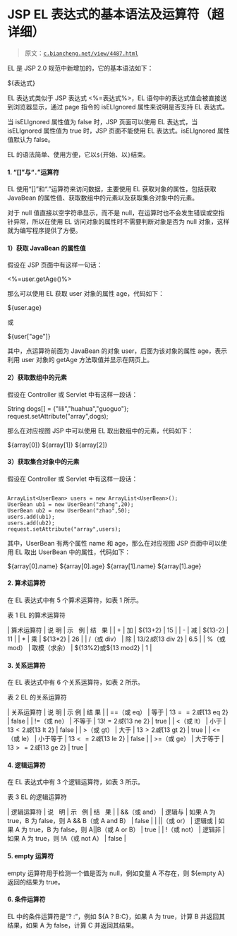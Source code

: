 # JSP EL 表达式的基本语法及运算符（超详细）

> 原文：[`c.biancheng.net/view/4487.html`](http://c.biancheng.net/view/4487.html)

EL 是 JSP 2.0 规范中新增加的，它的基本语法如下：

${表达式}

EL 表达式类似于 JSP 表达式 <%=表达式%>，EL 语句中的表达式值会被直接送到浏览器显示，通过 page 指令的 isELIgnored 属性来说明是否支持 EL 表达式。

当 isELIgnored 属性值为 false 时，JSP 页面可以使用 EL 表达式，当 isELIgnored 属性值为 true 时，JSP 页面不能使用 EL 表达式。isELIgnored 属性值默认为 false。

EL 的语法简单、使用方便，它以`${`开始、以`}`结束。

#### 1\. “[]”与“．”运算符

EL 使用“[]”和“.”运算符来访问数据，主要使用 EL 获取对象的属性，包括获取 JavaBean 的属性值、获取数组中的元素以及获取集合对象中的元素。

对于 null 值直接以空字符串显示，而不是 null，在运算时也不会发生错误或空指针异常，所以在使用 EL 访问对象的属性时不需要判断对象是否为 null 对象，这样就为编写程序提供了方便。

#### 1）获取 JavaBean 的属性值

假设在 JSP 页面中有这样一句话：

<%=user.getAge()%>

那么可以使用 EL 获取 user 对象的属性 age，代码如下：

${user.age}

或

${user["age"]}

其中，点运算符前面为 JavaBean 的对象 user，后面为该对象的属性 age，表示利用 user 对象的 getAge 方法取值并显示在网页上。

#### 2）获取数组中的元素

假设在 Controller 或 Servlet 中有这样一段话：

String dogs[] = {"lili","huahua","guoguo"};
request.setAttribute("array",dogs);

那么在对应视图 JSP 中可以使用 EL 取出数组中的元素，代码如下：

${array[0]}
${array[1]}
${array[2]}

#### 3）获取集合对象中的元素

假设在 Controller 或 Servlet 中有这样一段话：

```

ArrayList<UserBean> users = new ArrayList<UserBean>();
UserBean ub1 = new UserBean("zhang",20);
UserBean ub2 = new UserBean("zhao",50);
users.add(ub1);
users.add(ub2);
request.setAttribute("array",users);
```

其中，UserBean 有两个属性 name 和 age，那么在对应视图 JSP 页面中可以使用 EL 取出 UserBean 中的属性，代码如下：

${array[0].name} ${array[0].age}
${array[1].name} ${array[1].age}

#### 2\. 算术运算符

在 EL 表达式中有 5 个算术运算符，如表 1 所示。

表 1 EL 的算术运算符

| 算术运算符 | 说 明 | 示   例 | 结   果 |
| + | 加 | ${13+2} | 15 |
| - | 减 | ${13-2} | 11 |
| * | 乘 | ${13*2} | 26 |
| /（或 div） | 除 | ${13/2}或${13 div 2} | 6.5 |
| %（或 mod） | 取模（求余） | ${13%2}或${13 mod2} | 1 |

#### 3\. 关系运算符

在 EL 表达式中有 6 个关系运算符，如表 2 所示。

表 2 EL 的关系运算符

| 关系运算符 | 说 明 | 示 例 | 结 果 |
| ==（或 eq） | 等于 | ${13==2}或${13 eq 2} | false |
| !=（或 ne） | 不等于 | ${13!=2}或${13 ne 2} | true |
| <（或 lt） | 小于 | ${13<2}或${13 lt 2} | false |
| >（或 gt） | 大于 | ${13>2}或${13 gt 2} | true |
| <=（或 le） | 小于等于 | ${13<=2}或${13 le 2} | false |
| >=（或 ge） | 大于等于 | ${13>=2}或${13 ge 2} | true |

#### 4\. 逻辑运算符

在 EL 表达式中有 3 个逻辑运算符，如表 3 所示。

表 3 EL 的逻辑运算符

| 逻辑运算符 | 说   明 | 示   例 | 结   果 |
| &&（或 and） | 逻辑与 | 如果 A 为 true，B 为 false，则 A && B（或 A and B） | false |
| &#124;&#124;（或 or） | 逻辑或 | 如果 A 为 true，B 为 false，则 A&#124;&#124;B（或 A or B） | true |
| !（或 not） | 逻辑非 | 如果 A 为 true，则 !A（或 not A） | false |

#### 5\. empty 运算符

empty 运算符用于检测一个值是否为 null，例如变量 A 不存在，则 ${empty A} 返回的结果为 true。

#### 6\. 条件运算符

EL 中的条件运算符是“? :”，例如 ${A ? B:C}，如果 A 为 true，计算 B 并返回其结果，如果 A 为 false，计算 C 并返回其结果。